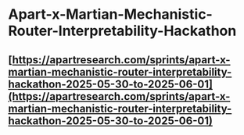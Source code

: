 # Apart-x-Martian-Mechanistic-Router-Interpretability-Hackathon

## [https://apartresearch.com/sprints/apart-x-martian-mechanistic-router-interpretability-hackathon-2025-05-30-to-2025-06-01](https://apartresearch.com/sprints/apart-x-martian-mechanistic-router-interpretability-hackathon-2025-05-30-to-2025-06-01)


